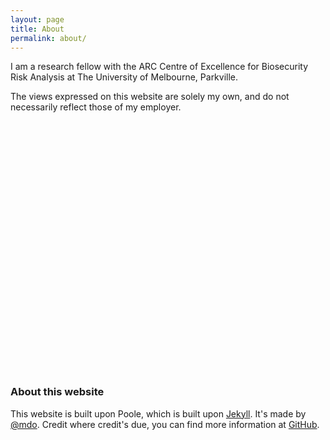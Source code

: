```yaml
---
layout: page
title: About
permalink: about/
---
```


<style>
    #map_canvas {
        width: 600px;
		height: 400px;
	}
</style>
<script src="https://maps.googleapis.com/maps/api/js"></script>
<script>
    function initialize() {
		var myLatLong = new google.maps.LatLng(-37.797329, 144.960052);
        var mapCanvas = document.getElementById('map_canvas');
        var mapOptions = {
          center: myLatLong,
          zoom: 14,
          mapTypeId: google.maps.MapTypeId.ROADMAP
        }
        var map = new google.maps.Map(mapCanvas, mapOptions)
		var marker = new google.maps.Marker({
			position: myLatLong,
			map: map,
			title: 'My location'
		});

	}
	google.maps.event.addDomListener(window, 'load', initialize);
</script>


<!-- <p class="message"> -->
<!--   Hey there! This page is included as an example. Feel free to customize it for -->
<!--   your own use upon downloading. Carry on! -->
<!-- </p> -->

I am a research fellow with the ARC Centre of Excellence for Biosecurity Risk
Analysis at The University of Melbourne, Parkville.

The views expressed on this website are solely my own, and do not necessarily
reflect those of my employer.

<div id="map_canvas"></div>

### About this website

This website is built upon Poole, which is built upon
[Jekyll](http://jekyllrb.com). It's made by
[@mdo](https://twitter.com/mdo). Credit where credit's due, you can find more
information at [GitHub](https://github.com/poole).
